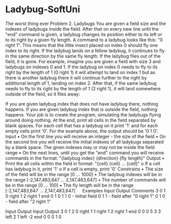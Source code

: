 # Ladybug-SoftUni
The worst thing ever
Problem 2. Ladybugs
You are given a field size and the indexes of ladybugs inside the field. After that on every new line until the "end" command is given, a ladybug changes its position either to its left or to its right by a given fly length. 
A command to a ladybug looks like this: "0 right 1". This means that the little insect placed on index 0 should fly one index to its right. If the ladybug lands on a fellow ladybug, it continues to fly in the same direction by the same fly length. If the ladybug flies out of the field, it is gone.
For example, imagine you are given a field with size 3 and ladybugs on indexes 0 and 1. If the ladybug on index 0 needs to fly to its right by the length of 1 (0 right 1) it will attempt to land on index 1 but as there is another ladybug there it will continue further to the right by additional length of 1, landing on index 2. After that, if the same ladybug needs to fly to its right by the length of 1 (2 right 1), it will land somewhere outside of the field, so it flies away:
 
If you are given ladybug index that does not have ladybug there, nothing happens. If you are given ladybug index that is outside the field, nothing happens. 
Your job is to create the program, simulating the ladybugs flying around doing nothing. At the end, print all cells in the field separated by blank spaces. For each cell that has a ladybug on it print '1' and for each empty cells print '0'. For the example above, the output should be '0 1 0'. 
Input
•	On the first line you will receive an integer - the size of the field
•	On the second line you will receive the initial indexes of all ladybugs separated by a blank space. The given indexes may or may not be inside the field range
•	On the next lines, until you get the "end" command you will receive commands in the format: "{ladybug index} {direction} {fly length}"
Output
•	Print the all cells within the field in format: "{cell} {cell} … {cell}"
o	If a cell has ladybug in it, print '1'
o	If a cell is empty, print '0' 
Constrains
•	The size of the field will be in the range [0 … 1000]
•	The ladybug indexes will be in the range [-2,147,483,647 … 2,147,483,647]
•	The number of commands will be in the range [0 … 100] 
•	The fly length will be in the range [-2,147,483,647 … 2,147,483,647]
 
Examples
Input	Output	Comments
3
0 1
0 right 1
2 right 1
end	0 1 0	1 1 0 - Initial field
0 1 1 - field after "0 right 1"
0 1 0 - field after "2 right 1"

Input	Output		Input	Output
3
0 1 2
0 right 1
1 right 1
2 right 1
end	0 0 0		5
3
3 left 2
1 left -2
end	0 0 0 1 0


